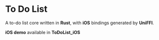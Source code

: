 # To Do List

A to-do list core written in **Rust**, with **iOS** bindings generated by **UniFFI**.

**iOS demo** available in **ToDoList_iOS**

